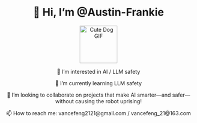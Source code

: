<div style="text-align: center;">
    <h1>👋 Hi, I’m @Austin-Frankie</h1>
    <img src="https://c-ssl.duitang.com/uploads/blog/202202/05/20220205073410_2e4cd.gif" alt="Cute Dog GIF" width="100">
    <p>👀 I’m interested in AI / LLM safety</p>
    <p>🌱 I’m currently learning LLM safety</p>
    <p>💞️ I’m looking to collaborate on projects that make AI smarter—and safer—without causing the robot uprising!</p>
    <p>📫 How to reach me: vancefeng2121@gmail.com / vancefeng_21@163.com</p>
</div>
<!---
Austin-Frankie/Austin-Frankie is a ✨ special ✨ repository because its `README.md` (this file) appears on your GitHub profile.
You can click the Preview link to take a look at your changes.
--->
